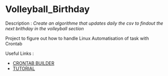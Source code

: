 # Volleyball_Birthday

Description : 
_Create an algorithme that updates daily the csv to findout the next brithday in the volleyball section_

Project to figure out how to handle Linux Automatisation of task with Crontab

Useful Links : 
- [CRONTAB BUILDER](https://crontab.guru/)
- [TUTORIAL](https://installati.one/ubuntu/22.04/cron/)

